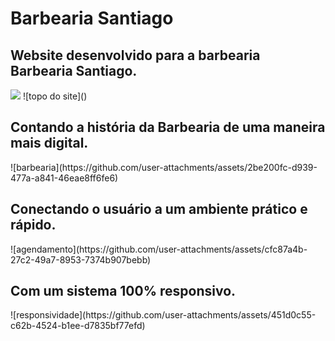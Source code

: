# Barbearia Santiago
<h2>Website desenvolvido para a barbearia Barbearia Santiago.</h2>
<img src="https://github.com/user-attachments/assets/5ef38f29-1569-444c-8c9b-245749be742a">
![topo do site]()

<h2>Contando a história da Barbearia de uma maneira mais digital.</h2>
![barbearia](https://github.com/user-attachments/assets/2be200fc-d939-477a-a841-46eae8ff6fe6)

<h2>Conectando o usuário a um ambiente prático e rápido.</h2>
![agendamento](https://github.com/user-attachments/assets/cfc87a4b-27c2-49a7-8953-7374b907bebb)

<h2>Com um sistema 100% responsivo.</h2>
![responsividade](https://github.com/user-attachments/assets/451d0c55-c62b-4524-b1ee-d7835bf77efd)
